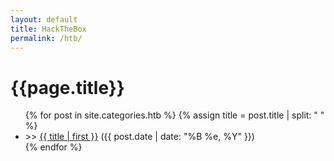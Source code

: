 ```yaml
---
layout: default
title: HackTheBox
permalink: /htb/
---
```


<div class="posts">
  <h1 class="page-heading">{{page.title}}</h1>
  <ul class="posts">
  	{% for post in site.categories.htb %}
  		{% assign title = post.title | split: " " %}
  	  	<li class="post">
 				<span class="special-colour">>> </span>
   				<a href="{{ site.baseurl }}{{ post.url }}" class="post-entry">{{ title | first }}</a>
    			<span class="post-date"> ({{ post.date | date: "%B %e, %Y" }}) </span>
    	</li>
  {% endfor %}
	</ul>
</div>
